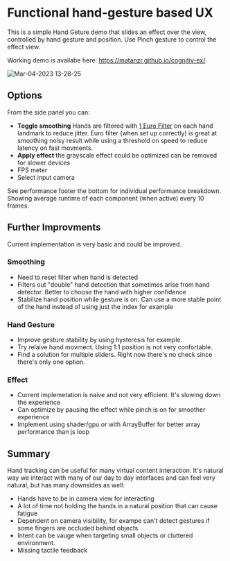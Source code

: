 # Functional hand-gesture based UX

This is a simple Hand Geture demo that slides an effect over the view, controlled by hand gesture and position. 
Use Pinch gesture to control the effect view. 

Working demo is availabe here: https://matanzr.github.io/cognitiv-ex/

![Mar-04-2023 13-28-25](https://user-images.githubusercontent.com/3348951/222897360-6547e27c-2cf4-48b7-8f19-4d8bd1fce92a.gif)

## Options
From the side panel you can:
* **Toggle smoothing** Hands are filtered with [1 Euro Filter](https://gery.casiez.net/1euro/) on each hand landmark to reduce jitter. Euro filter (when set up correctly) is great at smoothing noisy result while using a threshold on speed to reduce latency on fast movments. 
* **Apply effect** the grayscale effect could be optimized can be removed for slower devices
* FPS meter
* Select input camera 

See performance footer the bottom for individual performance breakdown. Showing average runtime of each component (when active) every 10 frames. 

## Further Improvments
Current implementation is very basic and could be improved.
### Smoothing
- Need to reset filter when hand is detected
- Filters out "double" hand detection that sometimes arise from hand detector. Better to choose the hand with higher confidence
- Stabilize hand position while gesture is on. Can use a more stable point of the hand instead of using just the index for example 

### Hand Gesture
- Improve gesture stability by using hysteresis for example. 
- Try relaive hand movment. Using 1:1 position is not very confortable. 
- Find a solution for multiple sliders. Right now there's no check since there's only one option.

### Effect
- Current implemetation is naive and not very efficient. It's slowing down the experience
- Can optimize by pausing the effect while pinch is on for smoother experience
- Implement using shader/gpu or with ArrayBuffer for better array performance than js loop 

## Summary
Hand tracking can be useful for many virtual content interaction. It's natural way we interact with many of our day to day interfaces and can feel very natural, but has many downsides as well: 
- Hands have to be in camera view for interacting
- A lot of time not holding the hands in a natural position that can cause fatigue 
- Dependent on camera visibility, for exampe can't detect gestures if some fingers are occluded behind objects
- Intent can be vauge when targeting small objects or cluttered environment. 
- Missing tactile feedback
